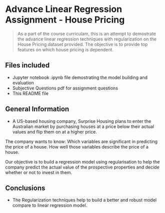 # Advance Linear Regression Assignment - House Pricing
> As a part of the course curriculam, this is an attempt to demostrate the advance linear regression techniques with regularization on the House Pricing dataset provided. The objective is to provide top features on which house pricing is dependent.

## Files included
* Jupyter notebook .ipynb file demostrating the model building and evaluation
* Subjective Questions pdf for assignment questions
* This README file

## General Information
- A US-based housing company, Surprise Housing plans to enter the Australian market by purchasing houses at a price below their actual values and flip them on at a higher price.

The company wants to know:
Which variables are significant in predicting the price of a house.
How well those variables describe the price of a house.

Our objective is to build a regression model using regularisation to help the company predict the actual value of the prospective properties and decide whether or not to invest in them.


## Conclusions
- The Regularization techniques help to build a better and robust model compare to linear regression model.
